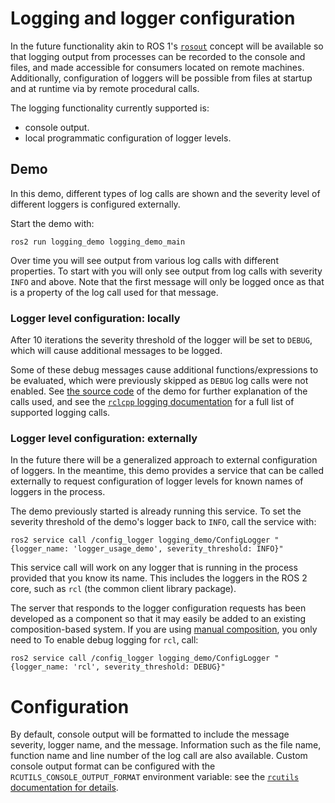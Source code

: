# Logging and logger configuration

In the future functionality akin to ROS 1's [`rosout`](http://wiki.ros.org/rosout) concept will be available so that logging output from processes can be recorded to the console and files, and made accessible for consumers located on remote machines.
Additionally, configuration of loggers will be possible from files at startup and at runtime via by remote procedural calls.

The logging functionality currently supported is:
- console output.
- local programmatic configuration of logger levels.


## Demo

In this demo, different types of log calls are shown and the severity level of different loggers is configured externally.

Start the demo with:
```
ros2 run logging_demo logging_demo_main
```

Over time you will see output from various log calls with different properties.
To start with you will only see output from log calls with severity `INFO` and above.
Note that the first message will only be logged once as that is a property of the log call used for that message.

### Logger level configuration: locally

After 10 iterations the severity threshold of the logger will be set to `DEBUG`, which will cause additional messages to be logged.

Some of these debug messages cause additional functions/expressions to be evaluated, which were previously skipped as `DEBUG` log calls were not enabled.
See [the source code]() of the demo for further explanation of the calls used, and see the [`rclcpp` logging documentation]() for a full list of supported logging calls.

### Logger level configuration: externally

In the future there will be a generalized approach to external configuration of loggers.
In the meantime, this demo provides a service that can be called externally to request configuration of logger levels for known names of loggers in the process.

The demo previously started is already running this service.
To set the severity threshold of the demo's logger back to `INFO`, call the service with:

```
ros2 service call /config_logger logging_demo/ConfigLogger "{logger_name: 'logger_usage_demo', severity_threshold: INFO}"
```

This service call will work on any logger that is running in the process provided that you know its name.
This includes the loggers in the ROS 2 core, such as `rcl` (the common client library package).

The server that responds to the logger configuration requests has been developed as a component so that it may easily be added to an existing composition-based system.
If you are using [manual composition](https://github.com/ros2/ros2/wiki/Composition#compile-time-composition-using-ros-services-2), you only need to
To enable debug logging for `rcl`, call:

```
ros2 service call /config_logger logging_demo/ConfigLogger "{logger_name: 'rcl', severity_threshold: DEBUG}"
```


# Configuration

By default, console output will be formatted to include the message severity, logger name, and the message.
Information such as the file name, function name and line number of the log call are also available.
Custom console output format can be configured with the `RCUTILS_CONSOLE_OUTPUT_FORMAT` environment variable: see the [`rcutils` documentation for details]().
